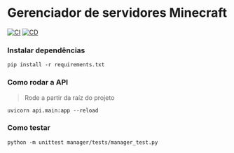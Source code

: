 # Gerenciador de servidores Minecraft

[![CI](https://github.com/kozilek-dev/Kozilek.Auto.ManageServers/actions/workflows/ci-pipeline.yml/badge.svg)](https://github.com/kozilek-dev/Kozilek.Auto.ManageServers/actions/workflows/ci-pipeline.yml)
[![CD](https://github.com/kozilek-dev/Kozilek.Auto.ManageServers/actions/workflows/cd-pipeline.yml/badge.svg)](https://github.com/kozilek-dev/Kozilek.Auto.ManageServers/actions/workflows/cd-pipeline.yml)

### Instalar dependências

```commandline
pip install -r requirements.txt
```

### Como rodar a API
> Rode a partir da raíz do projeto

```commandline
uvicorn api.main:app --reload
```


### Como testar

```commandline
python -m unittest manager/tests/manager_test.py
```